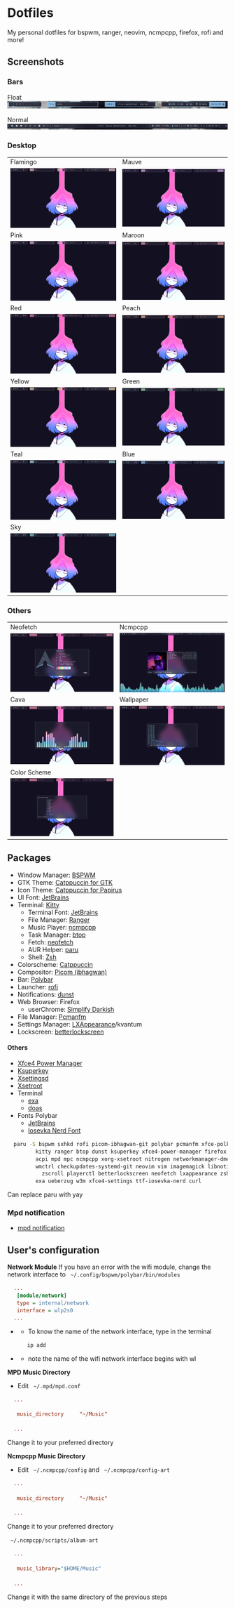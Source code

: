 # Dotfiles
My personal dotfiles for bspwm, ranger, neovim, ncmpcpp, firefox, rofi and more!

## Screenshots
### Bars
Float
![Float](https://raw.githubusercontent.com/MoisesMP/dotfiles/main/Screenshots/bar-float.png)

Normal
![Float](https://raw.githubusercontent.com/MoisesMP/dotfiles/main/Screenshots/bar-normal.png)

### Desktop
|  |  |
|-|-|
|Flamingo|Mauve|
| ![Flamingo](https://raw.githubusercontent.com/MoisesMP/dotfiles/main/Screenshots/Flamingo.png) | ![Mauve](https://raw.githubusercontent.com/MoisesMP/dotfiles/main/Screenshots/Mauve.png) |
|Pink|Maroon|
| ![Pink](https://raw.githubusercontent.com/MoisesMP/dotfiles/main/Screenshots/Pink.png) | ![Maroon](https://raw.githubusercontent.com/MoisesMP/dotfiles/main/Screenshots/Maroon.png) |
|Red|Peach|
| ![Red](https://raw.githubusercontent.com/MoisesMP/dotfiles/main/Screenshots/Red.png) | ![Peach](https://raw.githubusercontent.com/MoisesMP/dotfiles/main/Screenshots/Peach.png) |
|Yellow|Green|
| ![Yellow](https://raw.githubusercontent.com/MoisesMP/dotfiles/main/Screenshots/Yellow.png) | ![Green](https://raw.githubusercontent.com/MoisesMP/dotfiles/main/Screenshots/Green.png) |
|Teal|Blue|
| ![Teal](https://raw.githubusercontent.com/MoisesMP/dotfiles/main/Screenshots/Teal.png) | ![Blue](https://raw.githubusercontent.com/MoisesMP/dotfiles/main/Screenshots/Blue.png) |
|Sky|  |
| ![Sky](https://raw.githubusercontent.com/MoisesMP/dotfiles/main/Screenshots/Sky.png) |  |

### Others
|  |  |
|-|-|
|Neofetch|Ncmpcpp|
| ![Neofetch](https://raw.githubusercontent.com/MoisesMP/dotfiles/main/Screenshots/Neofetch.png) | ![Ncmpcpp](https://raw.githubusercontent.com/MoisesMP/dotfiles/main/Screenshots/Ncmpcpp.png) |
|Cava|Wallpaper|
| ![Cava](https://raw.githubusercontent.com/MoisesMP/dotfiles/main/Screenshots/Cava.png) | ![Wallpaper](https://raw.githubusercontent.com/MoisesMP/dotfiles/main/Screenshots/Wallpaper.png) |
|Color Scheme| |
| ![Color](https://raw.githubusercontent.com/MoisesMP/dotfiles/main/Screenshots/Color.png) |  |

## Packages
- Window Manager: [BSPWM](https://github.com/baskerville/bspwm) 
- GTK Theme: [Catppuccin for GTK](https://github.com/catppuccin/gtk)
- Icon Theme: [Catppuccin for Papirus](https://github.com/catppuccin/papirus-folders)
- UI Font: [JetBrains](https://www.jetbrains.com/es-es/lp/mono/) 
- Terminal: [Kitty](https://sw.kovidgoyal.net/kitty/) 
   - Terminal Font: [JetBrains](https://www.jetbrains.com/es-es/lp/mono/) 
   - File Manager: [Ranger](https://github.com/ranger/ranger) 
   - Music Player: [ncmpcpp](https://rybczak.net/ncmpcpp/) 
   - Task Manager: [btop](https://github.com/aristocratos/btop) 
   - Fetch: [neofetch](https://github.com/dylanaraps/neofetch) 
   - AUR Helper: [paru](https://github.com/Morganamilo/paru) 
   - Shell: [Zsh](https://www.zsh.org/)   
- Colorscheme: [Catppuccin](https://github.com/catppuccin/catppuccin) 
- Compositor: [Picom (ibhagwan)](https://github.com/ibhagwan/picom) 
- Bar: [Polybar](https://github.com/polybar/polybar) 
- Launcher: [rofi](https://github.com/davatorium/rofi)
- Notifications: [dunst](https://dunst-project.org/)
- Web Browser: Firefox
  - userChrome: [Simplify Darkish](https://github.com/CristianDragos/FirefoxThemes)  
- File Manager: [Pcmanfm](https://wiki.lxde.org/en/PCManFM) 
- Settings Manager: [LXAppearance](https://wiki.lxde.org/en/LXAppearance)/kvantum
- Lockscreen: [betterlockscreen](https://github.com/betterlockscreen/betterlockscreen) 
#### Others
- [Xfce4 Power Manager](https://docs.xfce.org/xfce/xfce4-power-manager/start)
- [Ksuperkey](https://github.com/hanschen/ksuperkey)
- [Xsettingsd](https://github.com/derat/xsettingsd)
- [Xsetroot](https://www.x.org/archive/X11R7.5/doc/man/man1/xsetroot.1.html)
- Terminal
   - [exa](https://github.com/ogham/exa)
   - [doas](https://github.com/slicer69/doas)
- Fonts Polybar
   - [JetBrains](https://www.jetbrains.com/es-es/lp/mono/)
   - [Iosevka Nerd Font](https://github.com/ryanoasis/nerd-fonts)
 
 
 ```sh
   paru -S bspwm sxhkd rofi picom-ibhagwan-git polybar pcmanfm xfce-polkit       \
          kitty ranger btop dunst ksuperkey xfce4-power-manager firefox          \
          acpi mpd mpc ncmpcpp xorg-xsetroot nitrogen networkmanager-dmenu-git   \
          wmctrl checkupdates-systemd-git neovim vim imagemagick libnotify xclip \
            zscroll playerctl betterlockscreen neofetch lxappearance zsh cava    \
          exa ueberzug w3m xfce4-settings ttf-iosevka-nerd curl 
```
Can replace paru with yay

### Mpd notification

- [mpd notification](https://github.com/eworm-de/mpd-notification)

## User's configuration
**Network Module**
If you have an error with the wifi module, change the network interface to
` ~/.config/bspwm/polybar/bin/modules`

```cfg
  ...
   [module/network]
   type = internal/network
   interface = wlp2s0
  ...
 ```

   - - To know the name of the network interface, type in the terminal
      ```sh
         ip add
      ```
   - - note the name of the wifi network interface begins with wl

**MPD Music Directory**
- Edit ` ~/.mpd/mpd.conf`
```cfg
  ...
  
   music_directory     "~/Music"
  
  ...
 ```
Change it to your preferred directory

**Ncmpcpp Music Directory**
- Edit ` ~/.ncmpcpp/config` and ` ~/.ncmpcpp/config-art`
```cfg
  ...
  
   music_directory     "~/Music"
  
  ...
 ```
 Change it to your preferred directory
 
 ` ~/.ncmpcpp/scripts/album-art`
 
```cfg
  ...
  
   music_library="$HOME/Music"
  
  ...
 ```
 Change it with the same directory of the previous steps
